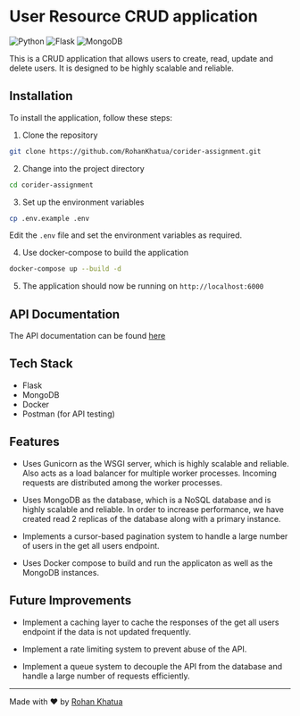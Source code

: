 # User Resource CRUD application

![Python](https://img.shields.io/badge/Python-3.13-blue)
![Flask](https://img.shields.io/badge/Flask-3.0.3-blue)
![MongoDB](https://img.shields.io/badge/MongoDB-6.0-green)


This is a CRUD application that allows users to create, read, update and delete users. It is designed to be highly scalable and reliable.

## Installation

To install the application, follow these steps:

1. Clone the repository

```bash
git clone https://github.com/RohanKhatua/corider-assignment.git
```

2. Change into the project directory

```bash
cd corider-assignment
```

3. Set up the environment variables

```bash
cp .env.example .env
```

Edit the `.env` file and set the environment variables as required.

4. Use docker-compose to build the application

```bash
docker-compose up --build -d
```

5. The application should now be running on `http://localhost:6000`

## API Documentation

The API documentation can be found [here](https://www.postman.com/solar-robot-552906/my-public-workspace/request/o4xkaxx/create-user)

## Tech Stack

- Flask
- MongoDB
- Docker
- Postman (for API testing)

## Features

- Uses Gunicorn as the WSGI server, which is highly scalable and reliable. Also acts as a load balancer for multiple worker processes. Incoming requests are distributed among the worker processes.

- Uses MongoDB as the database, which is a NoSQL database and is highly scalable and reliable. In order to increase performance, we have created read 2 replicas of the database along with a primary instance.

- Implements a cursor-based pagination system to handle a large number of users in the get all users endpoint.

- Uses Docker compose to build and run the applicaton as well as the MongoDB instances.

## Future Improvements

- Implement a caching layer to cache the responses of the get all users endpoint if the data is not updated frequently.

- Implement a rate limiting system to prevent abuse of the API.

- Implement a queue system to decouple the API from the database and handle a large number of requests efficiently.
---

Made with ❤️ by [Rohan Khatua](https://github.com/RohanKhatua)

